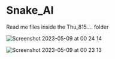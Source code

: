 # Snake_AI

Read me files inside the Thu_815.... folder

![Screenshot 2023-05-09 at 00 24 14](https://user-images.githubusercontent.com/106448256/236951476-d3cb9fd9-16e2-479a-b3b6-1168a1ae0f65.png)

![Screenshot 2023-05-09 at 00 23 13](https://user-images.githubusercontent.com/106448256/236951514-d7fa7573-fd71-4c45-a447-6c0b6ee3e5c0.png)

